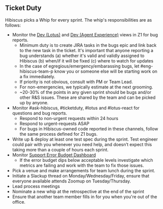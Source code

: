 ## Ticket Duty

Hibiscus picks a Whip for every sprint. The whip's responsibilities are as follows:

* Monitor the [Dev (Lotus)](https://support.zendesk.com/agent/filters/26843617) and [Dev (Agent Experience)](https://support.zendesk.com/agent/filters/91228008) views in Z1 for bug reports.
  * Minimum duty is to create JIRA tasks in the bugs epic and link back to the new task in the ticket. It's important that anyone reporting a bug understands (a) whether it's valid and validly assigned to Hibiscus (b) when/if it will be fixed (c) where to watch for updates
  * In the case of egregious/emergency/embarassing bugs, let #eng-hibiscus-team-p know you or someone else will be starting work on a fix immediately.
  * If priority is not obvious, consult with PM or Team Lead.
  * For non-emergencies, we typically estimate at the next grooming.
  * ~20-30% of the points in any given sprint should be bugs and/or other R&S issues. These are shared by the team and can be picked up by anyone.
* Monitor #ask-hibiscus, #ticketduty, #lotus and #lotus-react for questions and bug reports.
  * Respond to non-urgent requests within 24 hours
  * Respond to urgent-requests ASAP
  * For bugs in Hibiscus-owned code reported in these channels, follow the same process defined for Z1 bugs.
* Write up & deploy at least one test spec during the sprint. Test engineer could pair with you whenever you need help, and doesn’t expect this taking more than a couple of hours each sprint.
* Monitor [Support Error Budget Dashboard](https://zendesk.datadoghq.com/dashboard/zze-hp9-9ca/support-error-budget)
  * If the error budget dips below acceptable levels investigate which metrics are failing and work with the team to fix those issues.
* Pick a venue and make arrangements for team lunch during the sprint.
* Initiate a Slackup thread on Monday/Wednesday/Friday, ensure that everyone available attends Zoomup on Tuesday/Thursday.
* Lead process meetings
* Nominate a new whip at the retrospective at the end of the sprint
* Ensure that another team member fills in for you when you're out of the office.